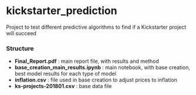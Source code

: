 # kickstarter_prediction


Project to test different predictive algorithms to find if a Kickstarter project will succeed


### Structure
- **Final_Report.pdf** : main report file, with results and method
- **base_creation_main_results.ipynb** : main notebook, with base creation, best model results for each type of model
- **inflation.csv** : file used in base creation to adjust prices to inflation
- **ks-projects-201801.csv** : base data file
